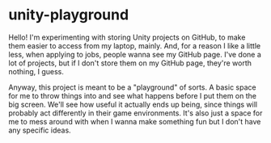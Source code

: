 # unity-playground

Hello! I'm experimenting with storing Unity projects on GitHub, to make them easier to access from my laptop, mainly.
And, for a reason I like a little less, when applying to jobs, people wanna see my GitHub page. I've done a lot of projects,
but if I don't store them on my GitHub page, they're worth nothing, I guess.

Anyway, this project is meant to be a "playground" of sorts. A basic space for me to throw things into and see what happens before
I put them on the big screen. We'll see how useful it actually ends up being, since things will probably act differently in their game
environments. It's also just a space for me to mess around with when I wanna make something fun but I don't have any specific ideas.